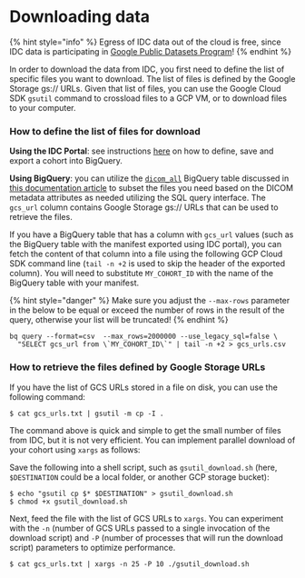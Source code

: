 # Downloading data

{% hint style="info" %}
Egress of IDC data out of the cloud is free, since IDC data is participating in [Google Public Datasets Program](https://console.cloud.google.com/marketplace/product/gcp-public-data-idc/nci-idc-data)!&#x20;
{% endhint %}

In order to download the data from IDC, you first need to define the list of specific files you want to download. The list of files is defined by the Google Storage gs:// URLs. Given that list of files, you can use the Google Cloud SDK `gsutil` command to crossload files to a GCP VM, or to download files to your computer.&#x20;

### How to define the list of files for download&#x20;

**Using the IDC Portal**: see instructions [here](https://learn.canceridc.dev/portal/data-exploration-and-cohorts/understanding-cohorts) on how to define, save and export a cohort into BigQuery.&#x20;

**Using BigQuery**: you can utilize the [`dicom_all`](https://console.cloud.google.com/bigquery?p=canceridc-data\&d=idc\_current\&t=dicom\_all\&page=table) BigQuery table discussed in [this documentation article](https://learn.canceridc.dev/data/organization-of-data/files-and-metadata#bigquery-tables) to subset the files you need based on the DICOM metadata attributes as needed utilizing the SQL query interface. The `gcs_url` column contains Google Storage gs:// URLs that can be used to retrieve the files.

If you have a BigQuery table that has a column with `gcs_url` values (such as the BigQuery table with the manifest exported using IDC portal), you can fetch the content of that column into a file using the following GCP Cloud SDK command line (`tail -n +2` is used to skip the header of the exported column). You will need to substitute `MY_COHORT_ID` with the name of the BigQuery table with your manifest.

{% hint style="danger" %}
Make sure you adjust the `--max-rows` parameter in the below to be equal or exceed the number of rows in the result of the query, otherwise your list will be truncated!
{% endhint %}

```shell-session
bq query --format=csv  --max_rows=2000000 --use_legacy_sql=false \
  "SELECT gcs_url from \`MY_COHORT_ID\`" | tail -n +2 > gcs_urls.csv
```

### How to retrieve the files defined by Google Storage URLs

If you have the list of GCS URLs stored in a file on disk, you can use the following command:

```shell-session
$ cat gcs_urls.txt | gsutil -m cp -I .
```

The command above is quick and simple to get the small number of files from IDC, but it is not very efficient. You can implement parallel download of your cohort using `xargs` as follows:

Save the following into a shell script, such as `gsutil_download.sh` (here, `$DESTINATION` could be a local folder, or another GCP storage bucket):

```shell-session
$ echo "gsutil cp $* $DESTINATION" > gsutil_download.sh
$ chmod +x gsutil_download.sh
```

Next, feed the file with the list of GCS URLs to `xargs`. You can experiment with the `-n` (number of GCS URLs passed to a single invocation of the download script) and `-P` (number of processes that will run the download script) parameters to optimize performance.

```shell-session
$ cat gcs_urls.txt | xargs -n 25 -P 10 ./gsutil_download.sh
```




